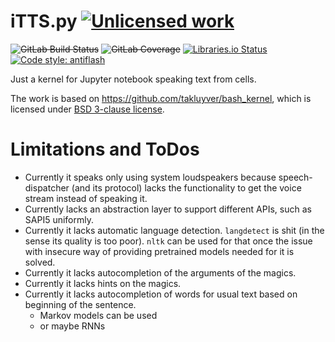 iTTS.py [![Unlicensed work](https://raw.githubusercontent.com/unlicense/unlicense.org/master/static/favicon.png)](https://unlicense.org/)
===========
~~![GitLab Build Status](https://gitlab.com/KOLANICH/iTTS.py/badges/master/pipeline.svg)~~
~~![GitLab Coverage](https://gitlab.com/KOLANICH/iTTS.py/badges/master/coverage.svg)~~
[![Libraries.io Status](https://img.shields.io/librariesio/github/KOLANICH/iTTS.py.svg)](https://libraries.io/github/KOLANICH/iTTS.py)
[![Code style: antiflash](https://img.shields.io/badge/code%20style-antiflash-FFF.svg)](https://codeberg.org/KOLANICH-tools/antiflash.py)

Just a kernel for Jupyter notebook speaking text from cells.

The work is based on https://github.com/takluyver/bash_kernel, which is licensed under [BSD 3-clause license](https://github.com/takluyver/bash_kernel/blob/master/LICENSE).

Limitations and ToDos
======================

* Currently it speaks only using system loudspeakers because speech-dispatcher (and its protocol) lacks the functionality to get the voice stream instead of speaking it.
* Currently lacks an abstraction layer to support different APIs, such as SAPI5 uniformly.
* Currently it lacks automatic language detection. `langdetect` is shit (in the sense its quality is too poor). `nltk` can be used for that once the issue with insecure way of providing pretrained models needed for it is solved.
* Currently it lacks autocompletion of the arguments of the magics.
* Currently it lacks hints on the magics.
* Currently it lacks autocompletion of words for usual text based on beginning of the sentence.
    * Markov models can be used
    * or maybe RNNs
